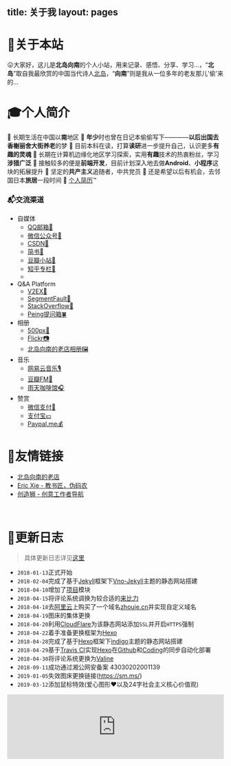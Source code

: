 title: 关于我
layout: pages
---

# 🗽关于本站

😛大家好，这儿是**北岛向南**的个人小站，用来记录、感悟、分享、学习...，“**北岛**”取自我最欣赏的中国当代诗人[北岛](https://zh.wikipedia.org/wiki/%E5%8C%97%E5%B2%9B_(%E8%AF%97%E4%BA%BA))，“**向南**”则是我从一位多年的老友那儿'偷'来的...


# 🎓个人简介

🔹 长期生活在中国以**南**地区
🔹 **年少**时也曾在日记本偷偷写下————**以后出国去香榭丽舍大街养老**的梦
🔹 目前本科在读，打算**读研**进一步提升自己，认识更多**有趣的灵魂**
🔹 长期在计算机边缘化地区学习探索，实用**有趣**技术的热衷粉丝，学习**涉猎广泛**
🔹 接触较多的便是**前端开发**，目前计划深入地去做**Android**、**小程序**这块的拓展提升
🔹 坚定的**共产主义**追随者，中共党员
🔹 还是希望以后有机会，去邻国日本**旅居**一段时间
🔖 [个人简历](https://zhouie.cn/zhouie.cn-blog.pdf)™


### 📬交流渠道

* 自媒体
    - [QQ邮箱🍰](nanzhouie@qq.com)
    - [微信公众号🍟](https://i.loli.net/2019/02/22/5c6f99a47fbab.png)
    - [CSDN🍔](https://blog.csdn.net/jave_f)
    - [简书🍒](https://www.jianshu.com/u/003b6aa1939d)
    - [豆瓣小站🍦](https://www.douban.com/people/jave_f/)
    - [知乎专栏🍇](https://www.zhihu.com/people/jave_f/activities)
    - [](https://my.oschina.net/zhouie)
* Q&A Platform
    - [V2EX🌿](https://www.v2ex.com/member/zhouie)
    - [SegmentFault🌵](https://segmentfault.com/u/zhouie)
    - [StackOverflow🌷](https://stackoverflow.com/users/9711261/zhouie)
    - [Peing提问箱🍀](https://peing.net/zh-CN/zhouie)
* 相册
    - [500px🎨](https://500px.com/nanzhouie)
    - [Flickr📷](https://www.flickr.com/photos/nanzhouie/)
    - [北岛向南的老店相册🖼](https://javef.github.io/project/albums/)
* 音乐
    - [网易云音乐🎙](http://music.163.com/#/user/home?id=426481614)
    - [豆瓣FM🎵](https://douban.fm/)
    - [雨天咖啡馆🎧](http://rainycafe.com/)
* 赞赏
    - [微信支付🏧](https://i.loli.net/2019/02/22/5c6f8f5534b72.jpg)
    - [支付宝💴](https://i.loli.net/2019/02/22/5c6f9576d940e.jpg)
    - [Paypal.me💰](https://www.paypal.me/zhouie)


# 🤞友情链接

* [北岛向南的老店](https://javef.github.io/)
* [Eric Xie - 教书匠，伪码农](http://ericxie.coding.me/)
* [创造狮 - 创意工作者导航](http://chuangzaoshi.com/)

​
# 📝更新日志

> 具体更新日志详见[这里](https://zhouie.cn/posts/201804271/)

* `2018-01-13`正式开始
* `2018-02-04`完成了基于[Jekyll](https://www.jekyll.com.cn/)框架下[Vno-Jekyll](https://github.com/onevcat/vno-jekyll)主题的静态网站搭建
* `2018-04-10`增加了[项目](https://javef.github.io/project)模块
* `2018-04-15`将评论系统调换为较合适的[来比力](https://livere.com/)
* `2018-04-18`去[阿里云](https://cn.aliyun.com/)上购买了一个域名[zhouie.cn](https://zhouie.cn/)并实现自定义域名
* `2018-04-19`图床的集体更换
* `2018-04-20`利用[CloudFlare](https://www.cloudflare.com/)为该静态网站添加`SSL`并开启`HTTPS`强制
* `2018-04-22`着手准备更换框架为[Hexo](https://hexo.io/zh-cn/)
* `2018-04-28`完成了基于[Hexo](https://hexo.io/zh-cn/)框架下[indigo](https://github.com/yscoder/hexo-theme-indigo)主题的静态网站搭建
* `2018-04-29`基于[Travis CI](https://www.travis-ci.org/)实现[Hexo](https://hexo.io/zh-cn/)在[Github](https://github.com/)和[Coding](https://coding.net/)的同步自动化部署
* `2018-04-30`将评论系统更换为[Valine](https://valine.js.org/)
* `2018-09-11`成功通过湘公网安备案 43030202001139
* `2019-01-05`失效图床更换链接(https://sm.ms/)
* `2019-03-12`添加鼠标特效(爱心图形❤以及24字社会主义核心价值观)


<iframe src="https://www.google.com/maps/embed?pb=!1m18!1m12!1m3!1d3464616.575792618!2d115.0220874396435!3d32.003880581552764!2m3!1f0!2f0!3f0!3m2!1i1024!2i768!4f13.1!3m3!1m2!1s0x3434a48ca17082d7%3A0x7aa8d6156e75706d!2z5Lit5Zu95a6J5b6955yB!5e0!3m2!1szh-CN!2sth!4v1554028308613!5m2!1szh-CN!2sth" width="100%" frameborder="0" style="border:0" allowfullscreen></iframe>